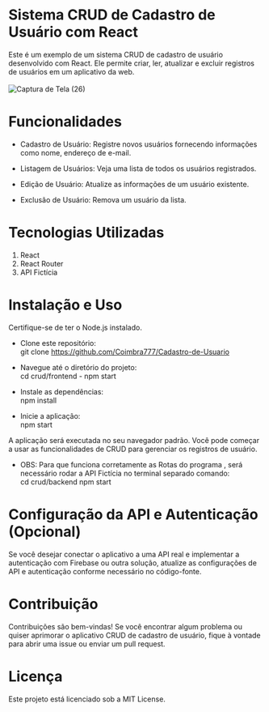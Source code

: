 # Sistema CRUD de Cadastro de Usuário com React
 Este é um exemplo de um sistema CRUD de cadastro de usuário desenvolvido com React. Ele permite criar, ler, atualizar e excluir registros de usuários em um aplicativo da web.
 <br>
 <br>
![Captura de Tela (26)](https://github.com/Coimbra777/Cadastro-de-Usuario/assets/103074944/b4ced9cc-28a0-4d57-bfc2-25c535ffdff3)
 <br>

# Funcionalidades
 * Cadastro de Usuário: Registre novos usuários fornecendo informações como nome, endereço de e-mail.

 * Listagem de Usuários: Veja uma lista de todos os usuários registrados.

 * Edição de Usuário: Atualize as informações de um usuário existente.

 * Exclusão de Usuário: Remova um usuário da lista.

# Tecnologias Utilizadas
1. React
2. React Router 
3. API Fictícia 

# Instalação e Uso
Certifique-se de ter o Node.js instalado.

 * Clone este repositório:  <br>
 git clone https://github.com/Coimbra777/Cadastro-de-Usuario

 * Navegue até o diretório do projeto:  <br>
cd crud/frontend - npm start

 * Instale as dependências:  <br>
npm install

 * Inicie a aplicação: <br>
npm start

 A aplicação será executada no seu navegador padrão. Você pode começar a usar as funcionalidades de CRUD para gerenciar os registros de usuário.<br>
*  OBS: Para que funciona corretamente as Rotas do programa , será necessário rodar a API Fictícia no terminal separado
 comando: <br>
 cd crud/backend npm start
 

# Configuração da API e Autenticação (Opcional)
Se você desejar conectar o aplicativo a uma API real e implementar a autenticação com Firebase ou outra solução, atualize as configurações de API e autenticação conforme necessário no código-fonte.

# Contribuição
Contribuições são bem-vindas! Se você encontrar algum problema ou quiser aprimorar o aplicativo CRUD de cadastro de usuário, fique à vontade para abrir uma issue ou enviar um pull request.

# Licença
Este projeto está licenciado sob a MIT License.


